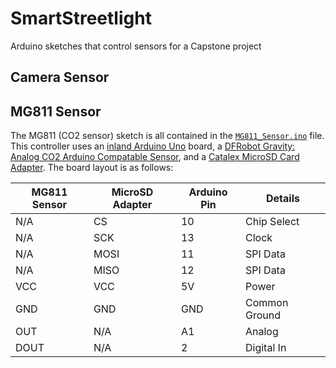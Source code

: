 # SmartStreetlight
Arduino sketches that control sensors for a Capstone project

## Camera Sensor

## MG811 Sensor

The MG811 (CO2 sensor) sketch is all contained in the [`MG811_Sensor.ino`](https://github.com/mcculloh213/SmartStreetlight/blob/master/MG811_Sensor/MG811_Sensor.ino) file. This controller uses an [inland Arduino Uno](http://www.microcenter.com/product/431997/uno_r3_mainboard) board, a [DFRobot Gravity: Analog CO2 Arduino Compatable Sensor](https://www.dfrobot.com/product-1023.html#.Uucp2hCS270), and a [Catalex MicroSD Card Adapter](https://www.amazon.com/gp/product/B00SL0QWDU/ref=oh_aui_detailpage_o00_s00?ie=UTF8&psc=1). The board layout is as follows:

MG811 Sensor | MicroSD Adapter | Arduino Pin | Details
-------------|-----------------|-------------|--------
N/A | CS | 10 | Chip Select
N/A | SCK | 13 | Clock
N/A | MOSI | 11 | SPI Data
N/A | MISO | 12 | SPI Data
VCC | VCC | 5V | Power
GND | GND | GND | Common Ground
OUT | N/A | A1 | Analog
DOUT | N/A | 2 | Digital In
